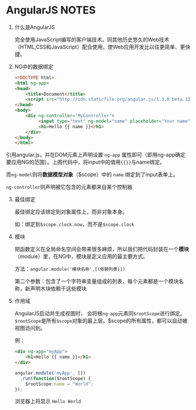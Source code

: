# AngularJS NOTES

1. 什么是AngularJS
    
    完全使用JavaScript编写的客户端技术。同其他历史悠久的Web技术（HTML,CSS和JavaScript）配合使用，使Web应用开发比以往更简单、更快捷。

2. NG中的数据绑定
    
    ```html
    <!DOCTYPE html>
    <html ng-app>
    <head>
        <title>Document</title>
        <script src="http://cdn.staticfile.org/angular.js/1.3.0-beta.13/angular.js"></script>
    </head>
    <body>
        <div ng-controller='MyController'>
             <input type="text" ng-model="name" placeholder="Your name">
             <h1>Hello {{ name }}</h1>
        </div>
    </body>
    </html>
    ```
  
  引用angular.js，并在DOM元素上声明设置 `ng-app` 属性即可（即用ng-app确定要应用NG的范围）。上图代码中，将input中的值用`{{}}`与name绑定。
  
  而`ng-model`则将**数据模型对象**（$scope）中的 `name` 绑定到了input表单上。
  
  `ng-controller`则声明被它包含的元素都来自某个控制器

3. 最佳绑定
  
    最佳绑定应该绑定到对象属性上，而非对象本身。
 
    如：绑定到`$scope.clock.now`，而不是`$scope.clock`

4. 模块
  
    把函数定义在全局命名空间会带来很多麻烦，所以我们把代码封装在一个**模块**（module）里，在NG中，模块是定义应用的最主要方式。
  
    方法：`angular.module('模块名称',[(依赖列表)])`
  
    第二个参数：包含了一个字符串变量组成的列表，每个元素都是一个模块名称，新声明木块依赖于这些模块

5. 作用域

    AngularJS启动并生成视图时， 会将根`ng-app`元素同`$rootScope`进行绑定。`$rootScope`是所有`$scope`对象的最上层。$scope的所有属性，都可以自动被视图访问到。
    
    例：
    ```html
    <div ng-app="myApp">
        <h1>Hello {{ name }}</h1> 
    </div>
    ```
    ```javascript
    angular.module('myApp', [])   
      .run(function($rootScope) {    
        $rootScope.name = "World"; 
    }); 
    ```
    浏览器上将显示 `Hello World`
